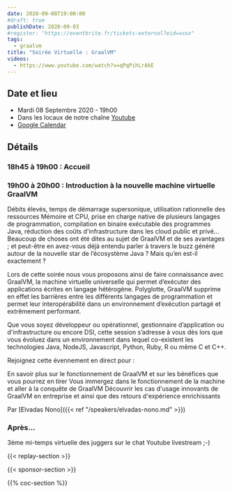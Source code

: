 ```yaml
---
date: 2020-09-08T19:00:00
#draft: true
publishDate: 2020-09-03
#register: "https://eventbrite.fr/tickets-external?eid=xxxx"
tags:
  - graalvm
title: "Soirée Virtuelle : GraalVM"
videos:
  - https://www.youtube.com/watch?v=qPqPihLrAkE
---
```


## Date et lieu

- Mardi 08 Septembre 2020 - 19h00
- Dans les locaux de notre chaîne [Youtube](https://www.youtube.com/@ParisJUG)
- [Google Calendar](https://www.google.com/calendar/render?action=TEMPLATE&text=Paris+JUG+-+Soir%C3%A9e+Virtuelle%3A+GraalVM+%282020%2F09%2F08%29&details=8h45+%C3%A0+19h00+%3A+Accueil%0A%0A19h00+%C3%A0+20h00%3A+Introduction+%C3%A0+la+nouvelle+machine+virtuelle+GraalVM%0A%0AD%C3%A9bits+%C3%A9lev%C3%A9s%2C+temps+de+d%C3%A9marrage+supersonique%2C+utilisation+rationnelle+des+ressources+M%C3%A9moire+et+CPU%2C+prise+en+charge+native+de+plusieurs+langages+de+programmation%2C+compilation+en+binaire+ex%C3%A9cutable+des+programmes+Java%2C+r%C3%A9duction+des+co%C3%BBts+d%27infrastructure+dans+les+cloud+public+et+priv%C3%A9%E2%80%A6%0ABeaucoup+de+choses+ont+%C3%A9t%C3%A9+dites+au+sujet+de+GraalVM+et+de+ses+avantages+%3B+et+peut-%C3%AAtre+en+avez-vous+d%C3%A9j%C3%A0+entendu+parler+%C3%A0+travers+le+buzz+g%C3%A9n%C3%A9r%C3%A9+autour+de+la+nouvelle+star+de+l%E2%80%99%C3%A9cosyst%C3%A8me+Java+%3F%0AMais+qu%E2%80%99en+est-il+exactement+%3F%0A%0ALors+de+cette+soir%C3%A9e+nous+vous+proposons+ainsi+de+faire+connaissance+avec+GraalVM%2C+la+machine+virtuelle+universelle+qui+permet+d%E2%80%99ex%C3%A9cuter+des+applications+%C3%A9crites+en+langage+h%C3%A9t%C3%A9rog%C3%A8ne.+Polyglotte%2C+GraalVM+supprime+en+effet+les+barri%C3%A8res+entre+les+diff%C3%A9rents+langages+de+programmation+et+permet+leur+interop%C3%A9rabilit%C3%A9+dans+un+environnement+d%E2%80%99ex%C3%A9cution+partag%C3%A9+et+extr%C3%AAmement+performant.%0A%0AQue+vous+soyez+d%C3%A9veloppeur+ou+op%C3%A9rationnel%2C+gestionnaire+d%E2%80%99application+ou+d%27infrastructure+ou+encore+DSI%2C+cette+session+s%E2%80%99adresse+%C3%A0+vous+d%C3%A8s+lors+que+vous+%C3%A9voluez+dans+un+environnement+dans+lequel+co-existent+les+technologies+Java%2C+NodeJS%2C+Javascript%2C+Python%2C+Ruby%2C+R+ou+m%C3%AAme+C+et+C%2B%2B.%0A%0ARejoignez+cette+%C3%A9vennement+en+direct+pour+%3A%0A%0AEn+savoir+plus+sur+le+fonctionnement+de+GraalVM+et+sur+les+b%C3%A9n%C3%A9fices+que+vous+pourrez+en+tirer%0AVous+immergez+dans+le+fonctionnement+de+la+machine+et+aller+%C3%A0+la+conqu%C3%AAte+de+GraalVM%0AD%C3%A9couvrir+les+cas+d%27usage+innovants+de+GraalVM+en+entreprise+et+ainsi+que+des+retours+d%27exp%C3%A9rience+enrichissants%0Apar+Elvadas+Nono&location=https%3A%2F%2Fyoutu.be%2FqPqPihLrAkE&dates=20200908T164500Z%2F20200908T181500Z)

## Détails

### 18h45 à 19h00 : Accueil

### 19h00 à 20h00 : Introduction à la nouvelle machine virtuelle GraalVM

Débits élevés, temps de démarrage supersonique, utilisation rationnelle des ressources Mémoire et CPU, prise en charge native de plusieurs langages de programmation, compilation en binaire exécutable des programmes Java, réduction des coûts d'infrastructure dans les cloud public et privé…
Beaucoup de choses ont été dites au sujet de GraalVM et de ses avantages ; et peut-être en avez-vous déjà entendu parler à travers le buzz généré autour de la nouvelle star de l’écosystème Java ?
Mais qu’en est-il exactement ?

Lors de cette soirée nous vous proposons ainsi de faire connaissance avec GraalVM, la machine virtuelle universelle qui permet d’exécuter des applications écrites en langage hétérogène. Polyglotte, GraalVM supprime en effet les barrières entre les différents langages de programmation et permet leur interopérabilité dans un environnement d’exécution partagé et extrêmement performant.

Que vous soyez développeur ou opérationnel, gestionnaire d’application ou d'infrastructure ou encore DSI, cette session s’adresse à vous dès lors que vous évoluez dans un environnement dans lequel co-existent les technologies Java, NodeJS, Javascript, Python, Ruby, R ou même C et C++.

Rejoignez cette évennement en direct pour :

En savoir plus sur le fonctionnement de GraalVM et sur les bénéfices que vous pourrez en tirer
Vous immergez dans le fonctionnement de la machine et aller à la conquête de GraalVM
Découvrir les cas d'usage innovants de GraalVM en entreprise et ainsi que des retours d'expérience enrichissants

Par [Elvadas Nono]({{< ref "/speakers/elvadas-nono.md" >}})

### Après…

3ème mi-temps virtuelle des juggers sur le chat Youtube livestream ;-)

{{< replay-section >}}

{{< sponsor-section >}}

{{% coc-section %}}
